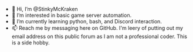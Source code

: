 - 👋 Hi, I’m @StinkyMcKraken
- 👀 I’m interested in basic game server automation.
- 🌱 I’m currently learning python, bash, and Discord interaction.
- 📫 Reach me by messaging here on GitHub.  I'm leery of putting out my email address on this public forum as I am not a professional coder.  This is a side hobby.

<!---
StinkyMcKraken/StinkyMcKraken is a ✨ special ✨ repository because its `README.md` (this file) appears on your GitHub profile.
You can click the Preview link to take a look at your changes.
--->
